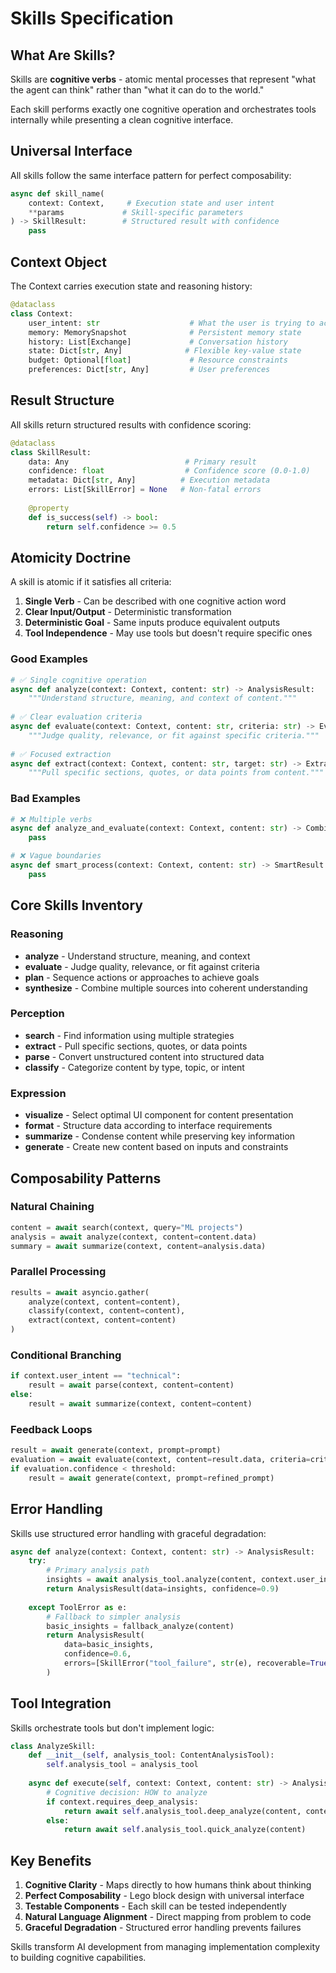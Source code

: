 # Skills Specification

## What Are Skills?

Skills are **cognitive verbs** - atomic mental processes that represent "what the agent can think" rather than "what it can do to the world."

Each skill performs exactly one cognitive operation and orchestrates tools internally while presenting a clean cognitive interface.

## Universal Interface

All skills follow the same interface pattern for perfect composability:

```python
async def skill_name(
    context: Context,     # Execution state and user intent
    **params             # Skill-specific parameters
) -> SkillResult:        # Structured result with confidence
    pass
```

## Context Object

The Context carries execution state and reasoning history:

```python
@dataclass
class Context:
    user_intent: str                    # What the user is trying to accomplish
    memory: MemorySnapshot              # Persistent memory state
    history: List[Exchange]             # Conversation history
    state: Dict[str, Any]              # Flexible key-value state
    budget: Optional[float]             # Resource constraints
    preferences: Dict[str, Any]         # User preferences
```

## Result Structure

All skills return structured results with confidence scoring:

```python
@dataclass
class SkillResult:
    data: Any                          # Primary result
    confidence: float                  # Confidence score (0.0-1.0)
    metadata: Dict[str, Any]          # Execution metadata
    errors: List[SkillError] = None   # Non-fatal errors
    
    @property
    def is_success(self) -> bool:
        return self.confidence >= 0.5
```

## Atomicity Doctrine

A skill is atomic if it satisfies all criteria:

1. **Single Verb** - Can be described with one cognitive action word
2. **Clear Input/Output** - Deterministic transformation
3. **Deterministic Goal** - Same inputs produce equivalent outputs  
4. **Tool Independence** - May use tools but doesn't require specific ones

### Good Examples
```python
# ✅ Single cognitive operation
async def analyze(context: Context, content: str) -> AnalysisResult:
    """Understand structure, meaning, and context of content."""
    
# ✅ Clear evaluation criteria
async def evaluate(context: Context, content: str, criteria: str) -> EvaluationResult:
    """Judge quality, relevance, or fit against specific criteria."""
    
# ✅ Focused extraction
async def extract(context: Context, content: str, target: str) -> ExtractionResult:
    """Pull specific sections, quotes, or data points from content."""
```

### Bad Examples
```python
# ❌ Multiple verbs
async def analyze_and_evaluate(context: Context, content: str) -> CombinedResult:
    pass

# ❌ Vague boundaries  
async def smart_process(context: Context, content: str) -> SmartResult:
    pass
```

## Core Skills Inventory

### Reasoning
- **analyze** - Understand structure, meaning, and context
- **evaluate** - Judge quality, relevance, or fit against criteria
- **plan** - Sequence actions or approaches to achieve goals
- **synthesize** - Combine multiple sources into coherent understanding

### Perception  
- **search** - Find information using multiple strategies
- **extract** - Pull specific sections, quotes, or data points
- **parse** - Convert unstructured content into structured data
- **classify** - Categorize content by type, topic, or intent

### Expression
- **visualize** - Select optimal UI component for content presentation
- **format** - Structure data according to interface requirements
- **summarize** - Condense content while preserving key information
- **generate** - Create new content based on inputs and constraints

## Composability Patterns

### Natural Chaining
```python
content = await search(context, query="ML projects")
analysis = await analyze(context, content=content.data)
summary = await summarize(context, content=analysis.data)
```

### Parallel Processing
```python
results = await asyncio.gather(
    analyze(context, content=content),
    classify(context, content=content),
    extract(context, content=content)
)
```

### Conditional Branching
```python
if context.user_intent == "technical":
    result = await parse(context, content=content)
else:
    result = await summarize(context, content=content)
```

### Feedback Loops
```python
result = await generate(context, prompt=prompt)
evaluation = await evaluate(context, content=result.data, criteria=criteria)
if evaluation.confidence < threshold:
    result = await generate(context, prompt=refined_prompt)
```

## Error Handling

Skills use structured error handling with graceful degradation:

```python
async def analyze(context: Context, content: str) -> AnalysisResult:
    try:
        # Primary analysis path
        insights = await analysis_tool.analyze(content, context.user_intent)
        return AnalysisResult(data=insights, confidence=0.9)
        
    except ToolError as e:
        # Fallback to simpler analysis
        basic_insights = fallback_analyze(content)
        return AnalysisResult(
            data=basic_insights,
            confidence=0.6,
            errors=[SkillError("tool_failure", str(e), recoverable=True)]
        )
```

## Tool Integration

Skills orchestrate tools but don't implement logic:

```python
class AnalyzeSkill:
    def __init__(self, analysis_tool: ContentAnalysisTool):
        self.analysis_tool = analysis_tool
        
    async def execute(self, context: Context, content: str) -> AnalysisResult:
        # Cognitive decision: HOW to analyze
        if context.requires_deep_analysis:
            return await self.analysis_tool.deep_analyze(content, context.user_intent)
        else:
            return await self.analysis_tool.quick_analyze(content)
```

## Key Benefits

1. **Cognitive Clarity** - Maps directly to how humans think about thinking
2. **Perfect Composability** - Lego block design with universal interface
3. **Testable Components** - Each skill can be tested independently
4. **Natural Language Alignment** - Direct mapping from problem to code
5. **Graceful Degradation** - Structured error handling prevents failures

Skills transform AI development from managing implementation complexity to building cognitive capabilities.